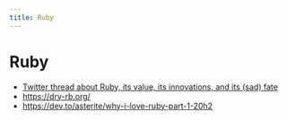 ```yaml
---
title: Ruby
---
```


# Ruby

- [Twitter thread about Ruby, its value, its innovations, and its (sad) fate](https://threadreaderapp.com/thread/1365014133180141578.html)
- https://dry-rb.org/
- https://dev.to/asterite/why-i-love-ruby-part-1-20h2

